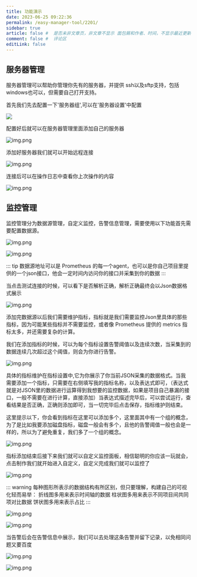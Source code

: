 ```yaml
---
title: 功能演示
date: 2023-06-25 09:22:36
permalink: /easy-manager-tool/2201/
sidebar: true
article: false #  是否未非文章页，非文章不显示 面包屑和作者、时间，不显示最近更新栏，不会参与到最近更新文章的数据计算中
comment: false #  评论区
editLink: false
---
```


## 服务器管理
服务器管理可以帮助你管理你先有的服务器，并提供 ssh以及sftp支持，包括windows也可以，但需要自己打开支持。

首先我们先去配置一下'服务器组',可以在'服务器设置'中配置

![](/assets/img/easy-manager-tool/img.png)

配置好后就可以在服务器管理里面添加自己的服务器

![img.png](/assets/img/easy-manager-tool/img_1.png)

添加好服务器我们就可以开始远程连接

![img.png](/assets/img/easy-manager-tool/img_2.png)

连接后可以在操作日志中查看你上次操作的内容

![img.png](/assets/img/easy-manager-tool/img_3.png)

## 监控管理
监控管理分为数据源管理，自定义监控，告警信息管理，需要使用以下功能首先需要配置数据源。

![img.png](/assets/img/easy-manager-tool/img_4.png)

![img.png](/assets/img/easy-manager-tool/img_5.png)

::: tip
数据源地址可以是 Prometheus 的每一个agent，也可以是你自己项目里提供的一个json接口，他会一定时间内访问你的接口并采集到你的数据
:::

当点击测试连接的时候，可以看下是否解析正确，解析正确最终会以Json数据格式展示

![img.png](/assets/img/easy-manager-tool/img_6.png)

添加完数据源以后我们需要维护指标，指标就是我们需要监控Json里具体的那些指标，因为可能某些指标并不需要监控，或者像 Prometheus 提供的 metrics 指标太多，并还需要复杂的计算。

我们在添加指标的时候，可以为每个指标设置告警阈值以及连续次数，当采集到的数据连续几次超过这个阈值，则会为你进行告警。

![img.png](/assets/img/easy-manager-tool/img_7.png)

具体的指标维护在指标设置中,它为你展示了你当前JSON采集的数据格式。当我需要添加一个指标，只需要在右侧填写我的指标名称，以及表达式即可，（表达式就是对JSON里的数据进行运算得到我想要的监控数据，如果是项目自己暴漏的接口，一般不需要在进行计算，直接添加）当表达式描述完毕后，可以尝试运行，查看结果是否正确，正确则添加即可，当一切完毕后点击保存，指标维护则结束。

这里提示以下，你会看到指标在这里可以添加多个，这里面其中有一个组的概念，为了是比如我要添加磁盘指标，磁盘一般会有多个，且他的告警阈值一般也会是一样的，所以为了避免重复，我们多了一个组的概念。

![img.png](/assets/img/easy-manager-tool/img_8.png)

指标添加结束后接下来我们就可以自定义监控面板，相信聪明的你应该一玩就会，点击制作我们就开始进入自定义，自定义完成我们就可以监控了

![img.png](/assets/img/easy-manager-tool/img_9.png)

::: warning
每种图形所表示的数据结构有所区别，但只要理解，构建自己的可视化轻而易举：
折线图多用来表示时间轴的数据
柱状图多用来表示不同项目间共同项对比数据
饼状图多用来表示占比
:::

![img.png](/assets/img/easy-manager-tool/img_10.png)

![img.png](/assets/img/easy-manager-tool/img_11.png)

当告警后会在告警信息中展示，我们可以去处理这条告警并留下记录，以免相同问题又要百度

![img.png](/assets/img/easy-manager-tool/img_12.png)

![img.png](/assets/img/easy-manager-tool/img_13.png)


